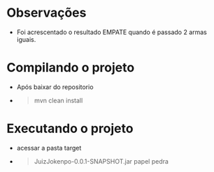 # Observações

- Foi acrescentado o resultado EMPATE quando é passado 2 armas iguais. 


# Compilando o projeto

- Após baixar do repositorio
- > mvn clean install


# Executando o projeto

- acessar a pasta target
- > JuizJokenpo-0.0.1-SNAPSHOT.jar papel pedra